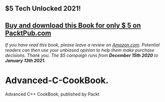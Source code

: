 ## $5 Tech Unlocked 2021!
[Buy and download this Book for only $ 5 on PacktPub.com](https://www.packtpub.com/product/advanced-c-programming-cookbook/9781838559915)
-----
*If you have read this book, please leave a review on [Amazon.com](https://www.amazon.com/gp/product/1838559914).     Potential readers can then use your unbiased opinion to help them make purchase decisions. Thank you.
 The $5 campaign         runs from __December 15th 2020__ to __January 13th 2021.__*

# Advanced-C-CookBook.
Advanced C++ CookBook, published by Packt
